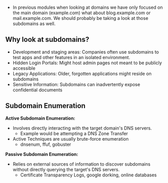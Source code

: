 
- In previous modules when looking at domains we have only focused on the main domain (example.com) what about blog.example.com or mail.example.com. We should probably be taking a look at those subdomains as well. 

## Why look at subdomains?

- Development and staging areas: Companies often use subdomains to test apps and other features in an isolated environment.
- Hidden Login Portals: Might host admin pages not meant to be publicly accessible 
- Legacy Applications: Older, forgotten applications might reside on subdomains
- Sensitive Information: Subdomains can inadvertently expose confidential documents

## Subdomain Enumeration

**Active Subdomain Enumeration:**
- Involves directly interacting with the target domain's DNS servers. 
	- Example would be attempting a DNS Zone Transfer
- Active Techniques are usually brute-force enumeration
	- dnsenum, ffuf, gobuster

**Passive Subdomain Enumeration:**
- Relies on external sources of information to discover subdomains without directly querying the target's DNS servers. 
	- Certificate Transparency Logs, google dorking, online databases

